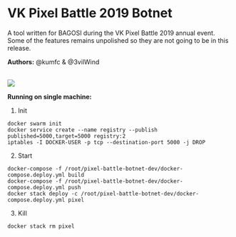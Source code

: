# VK Pixel Battle 2019 Botnet
A tool written for BAGOSI during the VK Pixel Battle 2019 annual event.\
Some of the features remains unpolished so they are not going to be in this release.

**Authors:** @kumfc & @3vilWind

\
![](https://github.com/kumfc/pixel-battle-botnet/raw/master/pxb-botnet.png)


**Running on single machine:**
1. Init
```
docker swarm init
docker service create --name registry --publish published=5000,target=5000 registry:2
iptables -I DOCKER-USER -p tcp --destination-port 5000 -j DROP
```

 2. Start 
```
docker-compose -f /root/pixel-battle-botnet-dev/docker-compose.deploy.yml build
docker-compose -f /root/pixel-battle-botnet-dev/docker-compose.deploy.yml push
docker stack deploy -c /root/pixel-battle-botnet-dev/docker-compose.deploy.yml pixel
```

 3. Kill 
```
docker stack rm pixel
```

